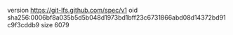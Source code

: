 version https://git-lfs.github.com/spec/v1
oid sha256:0006bf8a035b5d5b048d1973bd1bff23c6731866abd08d14372bd91c9f3cddb9
size 6079

